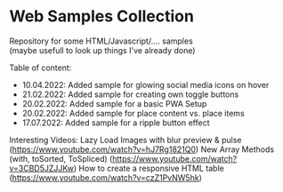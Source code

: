 # Web Samples Collection

Repository for some HTML/Javascript/.... samples  
(maybe usefull to look up things I've already done)

Table of content:  
* 10.04.2022: Added sample for glowing social media icons on hover
* 21.02.2022: Added sample for creating own toggle buttons
* 20.02.2022: Added sample for a basic PWA Setup
* 20.02.2022: Added sample for place content vs. place items  
* 17.07.2022: Added sample for a ripple button effect

Interesting Videos:
Lazy Load Images with blur preview & pulse (https://www.youtube.com/watch?v=hJ7Rg1821Q0)
New Array Methods (with, toSorted, ToSpliced) (https://www.youtube.com/watch?v=3CBD5JZJJKw)
How to create a responsive HTML table (https://www.youtube.com/watch?v=czZ1PvNW5hk)